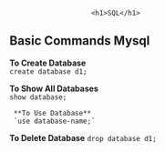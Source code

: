 
						<h1>SQL</h1>


<h2>Basic Commands Mysql</h2>

 **To Create Database**   
    `create database d1;`	
   
  **To Show All Databases**  
     `show database;`	








     **To Use Database** 
     `use database-name;`   




   **To Delete Database**
                `drop database d1;`
	
    




					
